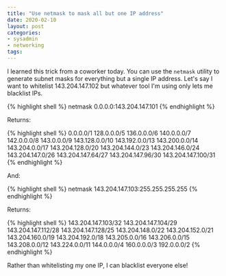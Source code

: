 ```yaml
---
title: "Use netmask to mask all but one IP address"
date: 2020-02-10
layout: post
categories: 
- sysadmin 
- networking
tags: 
---
```

I learned this trick from a coworker today. You can use the `netmask` utility to generate subnet masks for everything but a single IP address. Let's say I want to whitelist 143.204.147.102 but whatever tool I'm using only lets me blacklist IPs. 

{% highlight shell %}
netmask 0.0.0.0:143.204.147.101
{% endhighlight %}

Returns:

{% highlight shell %}
	0.0.0.0/1
      128.0.0.0/5
      136.0.0.0/6
      140.0.0.0/7
      142.0.0.0/8
      143.0.0.0/9
    143.128.0.0/10
    143.192.0.0/13
    143.200.0.0/14
    143.204.0.0/17
  143.204.128.0/20
  143.204.144.0/23
  143.204.146.0/24
  143.204.147.0/26
 143.204.147.64/27
 143.204.147.96/30
143.204.147.100/31
{% endhighlight %}

And:

{% highlight shell %}
netmask 143.204.147.103:255.255.255.255
{% endhighlight %}

Returns:

{% highlight shell %}
143.204.147.103/32
143.204.147.104/29
143.204.147.112/28
143.204.147.128/25
  143.204.148.0/22
  143.204.152.0/21
  143.204.160.0/19
  143.204.192.0/18
    143.205.0.0/16
    143.206.0.0/15
    143.208.0.0/12
    143.224.0.0/11
      144.0.0.0/4
      160.0.0.0/3
      192.0.0.0/2
{% endhighlight %}

Rather than whitelisting my one IP, I can blacklist everyone else!
